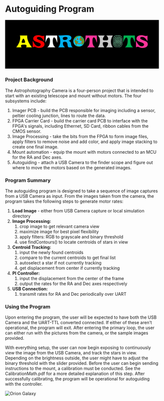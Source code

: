 # Autoguiding Program
![Astrothots Logo](/figures/astrothots.PNG)
### Project Background
The Astrophotography Camera is a four-person project that is intended to start with an existing telescope and mount without motors. The four subsystems include:
1. Imager PCB - build the PCB responsible for imaging including a sensor, peltier cooling junction, lines to route the data.
1. FPGA Carrier Card - build the carrier card PCB to interface with the FPGA's signals, including Ethernet, SD Card, ribbon cables from the CMOS sensor.
1. Image Processing - take the bits from the FPGA to form image files, apply filters to remove noise and add color, and apply image stacking to create one final image.
1. Mount automation - equip the mount with motors connected to an MCU for the RA and Dec axes.
1. Autoguiding - attach a USB Camera to the finder scope and figure out where to move the motors based on the generated images.

### Program Summary
The autoguiding program is designed to take a sequence of image captures from a USB Camera as input. From the images taken from the camera, the program takes the following steps to generate motor rates:
1. **Load Image** - either from USB Camera capture or local simulation directory
2. **Image Processing:**
    1. crop image to get relevant camera view
    1. maximize image for best pixel flexibility
    1. apply filters: RGB to grayscale and binary threshold
    1. use findContours() to locate centroids of stars in view
3. **Centroid Tracking:**
    1. input the newly found centroids
    1. compare to the current centroids to get final list
    1. autoselect a star if not currently tracking
    1. get displacement from center if currently tracking
4. **PI Controller:**
    1. input the displacement from the center of the frame
    1. output the rates for the RA and Dec axes respectively
5. **USB Connection:**
    1. transmit rates for RA and Dec periodically over UART

### Using the Program
Upon entering the program, the user will be expected to have both the USB Camera and the UART-TTL converted connected. If either of these aren't operational, the program will exit. After entering the primary loop, the user can either run with the pictures from the camera, or the sample images provided.

With everything setup, the user can now begin exposing to continuously view the image from the USB Camera, and track the stars in view. Depending on the brightness outside, the user might have to adjust the binary threshold with the slider provided. Before the user can begin sending instructions to the mount, a calibration must be conducted. See the CalibrationMath.pdf for a more detailed explanation of this step. After successfully calibrating, the program will be operational for autoguiding with the controller.

![Orion Galaxy](https://astrobrunomarshall.files.wordpress.com/2012/06/02-orion-nebula.jpg)
